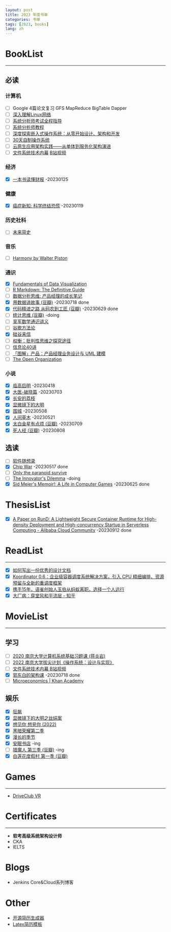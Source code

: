 ```yaml
---
layout: post
title: 2023 年度书单
categories: 书单
tags: [2023, books]
lang: zh
---
```


# BookList
---
## 必读
### 计算机
- [ ] Google 4篇论文复习 GFS MapReduce BigTable Dapper
- [ ] [深入理解Linux网络](https://github.com/yanfeizhang/coder-kung-fu)
- [ ] [系统分析师考试全程指导](https://book.douban.com/subject/3998926/)
- [ ] [系统分析师教程](https://baike.baidu.com/item/%E7%B3%BB%E7%BB%9F%E5%88%86%E6%9E%90%E5%B8%88%E6%95%99%E7%A8%8B/8182174)
- [ ] [深度探索嵌入式操作系统：从零开始设计、架构和开发](https://book.douban.com/subject/26643785/)
- [ ] [30天自制操作系统](https://book.douban.com/subject/11530329/)
- [ ] [云原生应用架构实践——从单体到服务化架构演进](https://book.douban.com/subject/27091064/)
- [ ] [文件系统技术内幕](https://book.douban.com/subject/35731316/) [B站视频](https://www.bilibili.com/video/av889477532/)

### 经济
- [X] [一本书读懂财报](https://book.douban.com/subject/25926542/) -20230125

### 健康
- [X] [癌症新知: 科学终结恐慌](https://book.douban.com/subject/27104999/) -20230119

### 历史社科
- [ ] [未来简史](https://book.douban.com/subject/26943161/)

### 音乐
- [ ] [Harmony by Walter Piston](https://www.amazon.com/Harmony-Fifth-Walter-Piston/dp/0393954803)

### 通识
- [X] [Fundamentals of Data Visualization](https://clauswilke.com/dataviz/)
- [ ] [R Markdown: The Definitive Guide](https://bookdown.org/yihui/rmarkdown/)
- [ ] [数据分析思维: 产品经理的成长笔记](https://book.douban.com/subject/27175636/)
- [X] [用数据讲故事 (豆瓣)](https://book.douban.com/subject/27108685/) -20230718 done
- [X] [代码精进之路 从码农到工匠 (豆瓣)](https://book.douban.com/subject/34922776/) -20230629 done
- [ ] [统计思维 (豆瓣)](https://book.douban.com/subject/24381562/) -doing
- [ ] [吴军数学通识讲义](https://book.douban.com/subject/35426737/)
- [ ] [谷歌方法论](https://zhuanlan.zhihu.com/p/543113943)
- [X] [硅谷来信]()
- [ ] [权衡：批判性思维之探究途径](https://book.douban.com/subject/26115203/)
- [ ] [信息论40讲](http://hongchaozhang.github.io/blog/2019/08/26/infomation-theory/)
- [ ] [「图解」产品：产品经理业务设计与 UML 建模](https://book.douban.com/subject/35590821/)
- [ ] [The Open Organization](https://book.douban.com/subject/26593654/)

### 小说
- [X] [临高启明](https://book.douban.com/subject/26957420/) -20230418
- [X] [大医-破晓篇](https://book.douban.com/subject/36069426/) -20230703
- [X] [长安的荔枝](https://book.douban.com/subject/36104107/)
- [X] [显微镜下的大明](https://book.douban.com/subject/30414743/)
- [X] [围城](https://book.douban.com/subject/11524204/) -20230508
- [X] [人间草木](https://m.douban.com/book/subject/26876438/) -20230521
- [X] [太白金星有点烦 (豆瓣)](https://book.douban.com/subject/36328704/) -20230709
- [X] [死人经 (豆瓣)](https://book.douban.com/subject/26365250/) -20230808

## 选读
- [ ] [软件随想录](https://book.douban.com/subject/4163938/)
- [X] [Chip War](https://book.douban.com/subject/36082349/) -20230517 done
- [ ] [Only the paranoid survive](https://www.amazon.com/Only-Paranoid-Survive-Exploit-Challenge/dp/0385483821)
- [ ] [The Innovator's Dilemma](https://book.douban.com/subject/1313875/) -doing
- [X] [Sid Meier's Memoir!: A Life in Computer Games](https://www.amazon.com/-/es/Sid-Meier/dp/1324005874) -20230625 done

# ThesisList
- [X] [A Paper on RunD: A Lightweight Secure Container Runtime for High-density Deployment and High-concurrency Startup in Serverless Computing - Alibaba Cloud Community](https://www.alibabacloud.com/blog/a-paper-on-rund-a-lightweight-secure-container-runtime-for-high-density-deployment-and-high-concurrency-startup-in-serverless-computing_599753) -20230912 done

# ReadList
--- 
- [X] [如何写出一份优秀的设计文档](https://mp.weixin.qq.com/s/EUAN-w14moJiQ0oVUTCtgQ)
- [X] [Koordinator 0.6：企业级容器调度系统解决方案，引入 CPU 精细编排、资源预留与全新的重调度框架](https://mp.weixin.qq.com/s/YdoxVxz_91ZFemF8JuxRvQ)
- [X] [携手15年，语雀创始人玉伯从蚂蚁离职，选择一个人远行](https://mp.weixin.qq.com/s/_ehHZfBo9A6_oq5RaA57Vw)
- [x] [大厂病：穿堂风和平流层 - 知乎](https://zhuanlan.zhihu.com/p/590569755)

# MovieList
---

## 学习
- [ ] [2020 南京大学计算机系统基础习题课 (蒋炎岩)](https://www.bilibili.com/video/BV1qa4y1j7xk/)
- [ ] [2022 南京大学拔尖计划《操作系统：设计与实现》](https://www.bilibili.com/video/BV1sR4y1V7T4/)
- [ ] [文件系统技术内幕 B站视频](https://www.bilibili.com/video/av889477532/)
- [X] [郭东白的架构课](https://time.geekbang.org/column/intro/460?utm_term=zeusXD30A&utm_source=geektime&utm_medium=geektime&utm_campaign=100099801&utm_content=text&tab=comment) -20230718 done
- [ ] [Microeconomics | Khan Academy](https://www.khanacademy.org/economics-finance-domain/ap-microeconomics/basic-economic-concepts/resource-allocation-and-economic-systems/v/property-rights-in-a-market-system)

## 娱乐
- [X] [狂飙](https://movie.douban.com/subject/35465232/)
- [X] [显微镜下的大明之丝绢案](https://movie.douban.com/subject/35465011/)
- [X] [想见你 想見你 (2022)](https://movie.douban.com/subject/35208467/)
- [X] [黑暗荣耀第二季](https://m.douban.com/movie/subject/36193784/)
- [X] [漫长的季节](https://movie.douban.com/subject/35588177/)
- [X] [安眠书店](https://movie.douban.com/subject/26955946/) -ing
- [ ] [猎魔人 第三季 (豆瓣)](https://movie.douban.com/subject/35609387/) -ing
- [X] [白莲花度假村 第一季 (豆瓣)](https://movie.douban.com/subject/35506348/)

# Games
---
- [DriveClub VR](https://www.douban.com/game/27185974/)

# Certificates
---
- **软考高级系统架构设计师**
- CKA
- IELTS

# Blogs
- Jenkins Core&Cloud系列博客

# Other
- [开源简历生成器](https://github.com/AmruthPillai/Reactive-Resume)
- [Latex简历模板](https://github.com/sb2nov/resume)
